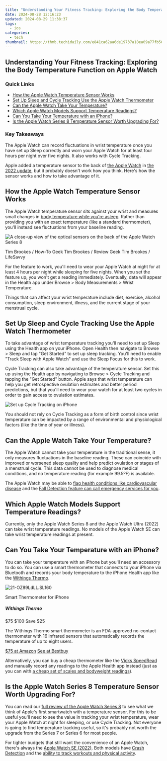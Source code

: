 ```yaml
---
title: "Understanding Your Fitness Tracking: Exploring the Body Temperature Function on Apple Watch"
date: 2024-08-28 12:16:23
updated: 2024-08-29 11:38:37
tags:
  - ios
categories:
  - tech
thumbnail: https://thmb.techidaily.com/e841ca62aa6de19737a18ea09a77fb50f1ee7b8f2f1fa7b3ae229b7af797fcf8.jpg
---
```


## Understanding Your Fitness Tracking: Exploring the Body Temperature Function on Apple Watch

### Quick Links

* [How the Apple Watch Temperature Sensor Works](https://sound-tweaking.techidaily.com/updated-innovative-applications-unveiling-the-most-advanced-11-voice-modification-solutions-on-ios-and-android-without-an-expense-for-2024/)
* [Set Up Sleep and Cycle Tracking Use the Apple Watch Thermometer](https://some-techniques.techidaily.com/new-full-spectrum-analysis-unpacking-adobes-data-preservation-and-alternatives/)
* [Can the Apple Watch Take Your Temperature?](https://digital-screen-recording.techidaily.com/updated-effortless-techniques-for-iphone-screen-recordings-for-2024/)
* [Which Apple Watch Models Support Temperature Readings?](https://facebook-videos.techidaily.com/new-2024-approved-unveiling-the-secrets-to-a-flawless-fb-live-session/)
* [Can You Take Your Temperature with an iPhone?](https://screen-mirror.techidaily.com/in-2024-a-guide-samsung-galaxy-a23-5g-wireless-and-wired-screen-mirroring-drfone-by-drfone-android/)
* [Is the Apple Watch Series 8 Temperature Sensor Worth Upgrading For?](https://media-tips.techidaily.com/explore-the-leading-free-mp4-to-asf-converter-tools-available-online/)

### Key Takeaways

 The Apple Watch can record fluctuations in wrist temperature once you have set up Sleep correctly and worn your Apple Watch for at least four hours per night over five nights. It also works with Cycle Tracking.

 Apple added a temperature sensor to the back of [the Apple Watch](https://extra-hints.techidaily.com/updated-capture-with-clarity-advanced-tips-for-gopro-hero5-black/) in [the 2022 update](https://some-approaches.techidaily.com/in-2024-top-ten-frame-enhancers-for-visual-artistry/), but it probably doesn't work how you think. Here's how the sensor works and how to take advantage of it.

##  How the Apple Watch Temperature Sensor Works

 The Apple Watch temperature sensor sits against your wrist and measures small changes in [body temperature while you're asleep](https://www.lifesavvy.com/44360/this-is-the-ideal-sleep-temperature/). Rather than providing you with an exact temperature (like a standard thermometer), you'll instead see fluctuations from your baseline reading.

![A close-up view of the optical sensors on the back of the Apple Watch Series 8](https://static1.howtogeekimages.com/wordpress/wp-content/uploads/2023/04/52559368730_8e05d85bbf_o.jpg) 

Tim Brookes / How-To Geek Tim Brookes / Review Geek Tim Brookes / LifeSavvy

 For the feature to work, you'll need to wear your Apple Watch at night for at least 4 hours per night while sleeping for five nights. When you set the feature up, you won't get a reading immediately. Eventually, data will appear in the Health app under Browse > Body Measurements > Wrist Temperature.

 Things that can affect your wrist temperature include diet, exercise, alcohol consumption, sleep environment, illness, and the current stage of your menstrual cycle.

##  Set Up Sleep and Cycle Tracking Use the Apple Watch Thermometer

 To take advantage of wrist temperature tracking you'll need to set up Sleep using the Health app on your iPhone. Open Health then navigate to Browse > Sleep and tap "Get Started" to set up sleep tracking. You'll need to enable "Track Sleep with Apple Watch" and use the Sleep Focus for this to work.

 Cycle Tracking can also take advantage of the temperature sensor. Set this up using the Health app by navigating to Browse > Cycle Tracking and tapping the "Get Started" button. Apple says that wrist temperature can help you get retrospective ovulation estimates and better period predictions, but that you'll need to wear your watch for at least two cycles in order to gain access to ovulation estimates.

![Set up Cycle Tracking on iPhone](https://static1.howtogeekimages.com/wordpress/wp-content/uploads/2023/04/cycle_tracking_health.jpg) 

 You should not rely on Cycle Tracking as a form of birth control since wrist temperature can be impacted by a range of environmental and physiological factors (like the time of year or illness).

##  Can the Apple Watch Take Your Temperature?

 The Apple Watch cannot take your temperature in the traditional sense, it only measures fluctuations in the baseline reading. These can coincide with improved or worsened sleep quality and help predict ovulation or stages of a menstrual cycle. This data cannot be used to diagnose medical conditions, and no temperature reading (for example 99.5ºF) is available.

 The Apple Watch may be able to [flag health conditions like cardiovascular disease](https://fake-location.techidaily.com/in-2024-3-ways-to-change-location-on-facebook-marketplace-for-lava-blaze-curve-5g-drfone-by-drfone-virtual-android/) and the [Fall Detection feature can call emergency services for you](https://visual-screen-recording.techidaily.com/new-zoom-room-basics-for-newbies/).

##  Which Apple Watch Models Support Temperature Readings?

 Currently, only the Apple Watch Series 8 and the Apple Watch Ultra (2022) can take wrist temperature readings. No models of the Apple Watch SE can take wrist temperature readings at present.

##  Can You Take Your Temperature with an iPhone?

 You can take your temperature with an iPhone but you'll need an accessory to do so. You can use a smart thermometer that connects to your iPhone via Bluetooth and records your body temperature to the iPhone Health app like the [Withings Thermo](https://www.amazon.com/Withings-Nokia-Thermo-Temporal-Thermometer/dp/B072LQFK3R?tag=htg-v2-29da6v0-20&ascsubtag=UUhtgUeUpU202015&asc%5Frefurl=https%3A%2F%2Fwww.howtogeek.com%2F887231%2Fhow-the-apple-watch-body-temperature-feature-works-and-where-to-find-it%2F&asc%5Fcampaign=Short-Term).

![21-OZ89LdLL._SL160_](https://static1.howtogeekimages.com/wordpress/wp-content/uploads/2023/06/21-oz89ldll-_sl160_.jpg) 

Smart Thermometer for iPhone

#####  Withings Thermo

$75 $100 Save $25 

The Withings Thermo smart thermometer is an FDA-approved no-contact thermometer with 16 infrared sensors that automatically records the temperature of up to eight users.

[$75 at Amazon](https://www.amazon.com/Withings-Nokia-Thermo-Temporal-Thermometer/dp/B072LQFK3R) [See at Bestbuy](https://shop-links.co/link/?exclusive=1&publisher_slug=itechdaily19598&url=https%3A%2F%2Fwww.bestbuy.com%2Fsite%2Fwithings__thermo_sma%2F5869537.p%3FskuId%3D5869537%2522target%253D%2522_blank) 

 Alternatively, you can buy a cheap thermometer like the [Vicks SpeedRead](https://www.amazon.com/Vicks-SpeedRead-Digital-Thermometer-V912US/dp/B000GRXHIE?tag=htg-v2-29da6v0-20&ascsubtag=UUhtgUeUpU202015&asc%5Frefurl=https%3A%2F%2Fwww.howtogeek.com%2F887231%2Fhow-the-apple-watch-body-temperature-feature-works-and-where-to-find-it%2F&asc%5Fcampaign=Short-Term) and manually record any readings to the Apple Health app instead (just as you can with [a cheap set of scales and bodyweight readings](https://on-screen-recording.techidaily.com/updated-in-2024-enhance-your-file-management-six-tips-for-win-11s-mov-files/)).

##  Is the Apple Watch Series 8 Temperature Sensor Worth Upgrading For?

 You can read our [full review of the Apple Watch Series 8](https://remote-screen-capture.techidaily.com/voice-recording-mastery-with-ipad-tools/) to see what we think of Apple's first smartwatch with a temperature sensor. For this to be useful you'll need to see the value in tracking your wrist temperature, wear your Apple Watch at night for sleeping, or use Cycle Tracking. Not everyone is going to find temperature tracking useful, so it's probably not worth the upgrade from the Series 7 or Series 6 for most people.

 For tighter budgets that still want the convenience of an Apple Watch, there's always the [Apple Watch SE (2022)](https://android-transfer.techidaily.com/in-2024-how-to-transfer-contacts-from-oppo-a18-to-other-android-devices-devices-drfone-by-drfone-transfer-from-android-transfer-from-android/). Both models have [Crash Detection](https://screen-mirror.techidaily.com/8-best-apps-for-screen-mirroring-itel-s23-pc-drfone-by-drfone-android/) and the [ability to track workouts and physical activity](https://article-tips.techidaily.com/new-2024-approved-crafting-gentle-sound-declines-with-logic-pro/).

<ins class="adsbygoogle"
     style="display:block"
     data-ad-format="autorelaxed"
     data-ad-client="ca-pub-7571918770474297"
     data-ad-slot="1223367746"></ins>



<ins class="adsbygoogle"
     style="display:block"
     data-ad-client="ca-pub-7571918770474297"
     data-ad-slot="8358498916"
     data-ad-format="auto"
     data-full-width-responsive="true"></ins>
